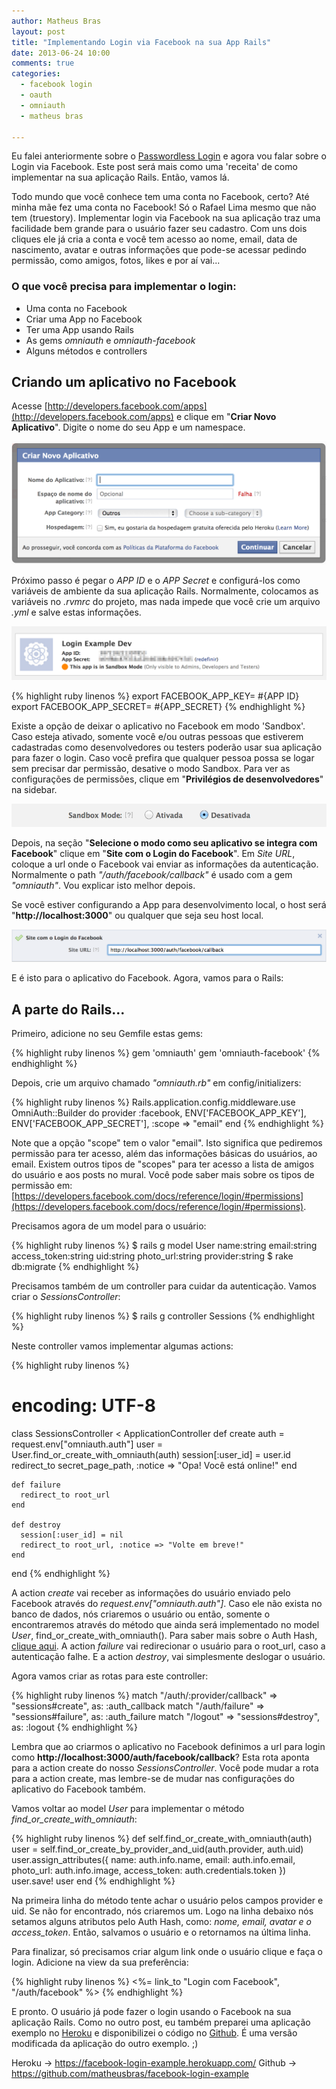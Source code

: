 ```yaml
---
author: Matheus Bras
layout: post
title: "Implementando Login via Facebook na sua App Rails"
date: 2013-06-24 10:00
comments: true
categories:
  - facebook login
  - oauth
  - omniauth
  - matheus bras

---
```


Eu falei anteriormente sobre o [Passwordless Login](http://helabs.com.br/blog/2013/04/11/passwordless-login/) e agora vou falar sobre o Login via Facebook. Este post será mais como uma 'receita' de como implementar na sua aplicação Rails. Então, vamos lá.

<!--more-->

Todo mundo que você conhece tem uma conta no Facebook, certo? Até minha mãe fez uma conta no Facebook! Só o Rafael Lima mesmo que não tem (truestory). Implementar login via Facebook na sua aplicação traz uma facilidade bem grande para o usuário fazer seu cadastro. Com uns dois cliques ele já cria a conta e você tem acesso ao nome, email, data de nascimento, avatar e outras informações que pode-se acessar pedindo permissão, como amigos, fotos, likes e por aí vai...

### O que você precisa para implementar o login:
- Uma conta no Facebook
- Criar uma App no Facebook
- Ter uma App usando Rails
- As gems _omniauth_ e _omniauth-facebook_
- Alguns métodos e controllers

## Criando um aplicativo no Facebook

Acesse [http://developers.facebook.com/apps](http://developers.facebook.com/apps) e clique em "**Criar Novo Aplicativo**". Digite o nome do seu App e um namespace.

![image](/images/posts/facebook-login/img0.png)

Próximo passo é pegar o _APP ID_ e o _APP Secret_ e configurá-los como variáveis de ambiente da sua aplicação Rails. Normalmente, colocamos as variáveis no _.rvmrc_ do projeto, mas nada impede que você crie um arquivo _.yml_ e salve estas informações.

![image](/images/posts/facebook-login/img1.png)

{% highlight ruby linenos %}
  export FACEBOOK_APP_KEY= #{APP ID}
  export FACEBOOK_APP_SECRET= #{APP_SECRET}
{% endhighlight %}

Existe a opção de deixar o aplicativo no Facebook em modo 'Sandbox'. Caso esteja ativado, somente você e/ou outras pessoas que estiverem cadastradas como desenvolvedores ou testers poderão usar sua aplicação para fazer o login. Caso você prefira que qualquer pessoa possa se logar sem precisar dar permissão, desative o modo Sandbox. Para ver as configurações de permissões, clique em "**Privilégios de desenvolvedores**" na sidebar.

![image](/images/posts/facebook-login/img2.png)

Depois, na seção "**Selecione o modo como seu aplicativo se integra com Facebook**" clique em "**Site com o Login do Facebook**". Em _Site URL_, coloque a url onde o Facebook vai enviar as informações da autenticação. Normalmente o path _"/auth/facebook/callback"_ é usado com a gem _"omniauth"_. Vou explicar isto melhor depois.

Se você estiver configurando a App para desenvolvimento local, o host será "**http://localhost:3000**" ou qualquer que seja seu host local.

![image](/images/posts/facebook-login/img4.png)

E é isto para o aplicativo do Facebook. Agora, vamos para o Rails:

## A parte do Rails...

Primeiro, adicione no seu Gemfile estas gems:

{% highlight ruby linenos %}
  gem 'omniauth'
  gem 'omniauth-facebook'
{% endhighlight %}

Depois, crie um arquivo chamado _"omniauth.rb"_ em config/initializers:

{% highlight ruby linenos %}
  Rails.application.config.middleware.use OmniAuth::Builder do
    provider :facebook, ENV['FACEBOOK_APP_KEY'], ENV['FACEBOOK_APP_SECRET'], :scope => "email"
  end
{% endhighlight %}

Note que a opção "scope" tem o valor "email". Isto significa que pediremos permissão para ter acesso, além das informações básicas do usuários, ao email. Existem outros tipos de "scopes" para ter acesso a lista de amigos do usuário e aos posts no mural. Você pode saber mais sobre os tipos de permissão em: [https://developers.facebook.com/docs/reference/login/#permissions](https://developers.facebook.com/docs/reference/login/#permissions).

Precisamos agora de um model para o usuário:

{% highlight ruby linenos %}
  $ rails g model User name:string email:string access_token:string uid:string photo_url:string provider:string
  $ rake db:migrate
{% endhighlight %}

Precisamos também de um controller para cuidar da autenticação. Vamos criar o _SessionsController_:

{% highlight ruby linenos %}
  $ rails g controller Sessions
{% endhighlight %}

Neste controller vamos implementar algumas actions:

{% highlight ruby linenos %}
  # encoding: UTF-8
  class SessionsController < ApplicationController
    def create
      auth = request.env["omniauth.auth"]
      user = User.find_or_create_with_omniauth(auth)
      session[:user_id] = user.id
      redirect_to secret_page_path, :notice => "Opa! Você está online!"
    end

    def failure
      redirect_to root_url
    end

    def destroy
      session[:user_id] = nil
      redirect_to root_url, :notice => "Volte em breve!"
    end
  end
{% endhighlight %}

A action _create_ vai receber as informações do usuário enviado pelo Facebook através do _request.env["omniauth.auth"]_. Caso ele não exista no banco de dados, nós criaremos o usuário ou então, somente o encontraremos através do método que ainda será implementado no model _User_, find_or_create_with_omniauth(). Para saber mais sobre o Auth Hash, [clique aqui](https://github.com/mkdynamic/omniauth-facebook#auth-hash). A action _failure_ vai redirecionar o usuário para o root_url, caso a autenticação falhe. E a action _destroy_, vai simplesmente deslogar o usuário.

Agora vamos criar as rotas para este controller:

{% highlight ruby linenos %}
  match "/auth/:provider/callback" => "sessions#create", as: :auth_callback
  match "/auth/failure" => "sessions#failure", as: :auth_failure
  match "/logout" => "sessions#destroy", as: :logout
{% endhighlight %}

Lembra que ao criarmos o aplicativo no Facebook definimos a url para login como **http://localhost:3000/auth/facebook/callback**? Esta rota aponta para a action create do nosso _SessionsController_. Você pode mudar a rota para a action create, mas lembre-se de mudar nas configurações do aplicativo do Facebook também.

Vamos voltar ao model _User_ para implementar o método *find_or_create_with_omniauth*:

{% highlight ruby linenos %}
  def self.find_or_create_with_omniauth(auth)
    user = self.find_or_create_by_provider_and_uid(auth.provider, auth.uid)
    user.assign_attributes({ name: auth.info.name, email: auth.info.email, photo_url: auth.info.image, access_token: auth.credentials.token })
    user.save!
    user
  end
{% endhighlight %}

Na primeira linha do método tente achar o usuário pelos campos provider e uid. Se não for encontrado, nós criaremos um. Logo na linha debaixo nós setamos alguns atributos pelo Auth Hash, como: *nome, email, avatar e o access_token*. Então, salvamos o usuário e o retornamos na última linha.

Para finalizar, só precisamos criar algum link onde o usuário clique e faça o login. Adicione na view da sua preferência:

{% highlight ruby linenos %}
  <%= link_to "Login com Facebook", "/auth/facebook" %>
{% endhighlight %}

E pronto. O usuário já pode fazer o login usando o Facebook na sua aplicação Rails. Como no outro post, eu também preparei uma aplicação exemplo no [Heroku](https://facebook-login-example.herokuapp.com/) e disponibilizei o código no [Github](https://github.com/matheusbras/facebook-login-example). É uma versão modificada da aplicação do outro exemplo. ;)

Heroku -> https://facebook-login-example.herokuapp.com/
Github -> https://github.com/matheusbras/facebook-login-example

